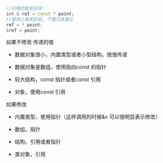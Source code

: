 ```c++
//引用的底层实现：
int & ref = const * point;
//使用上有些区别, 下面只是类比
ref = * point;
&ref = point;
```



如果不修改 传递的值

- 数据对象很小，内置类型或者小型结构，按值传递
- 数据对象是数组，使用指向const 的指针

- 较大结构，const 指针或者const 引用
- 对象，使用const 引用

如果修改

- 内置类型，使用指针（这样调用的时候&x 可以很明显表示修改）

- 数组，指针
- 结构，引用或者指针
- 类对象，引用

